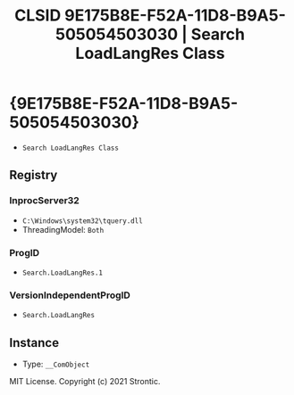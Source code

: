 ﻿---
title: "CLSID 9E175B8E-F52A-11D8-B9A5-505054503030 | Search LoadLangRes Class"
excerpt: What is COM-Object CLSID 9E175B8E-F52A-11D8-B9A5-505054503030?
---

# {9E175B8E-F52A-11D8-B9A5-505054503030}

* `Search LoadLangRes Class`

## Registry


### InprocServer32

* `C:\Windows\system32\tquery.dll`
* ThreadingModel: `Both`

### ProgID

* `Search.LoadLangRes.1`

### VersionIndependentProgID

* `Search.LoadLangRes`

## Instance

* Type: `__ComObject`

MIT License. Copyright (c) 2021 Strontic.


